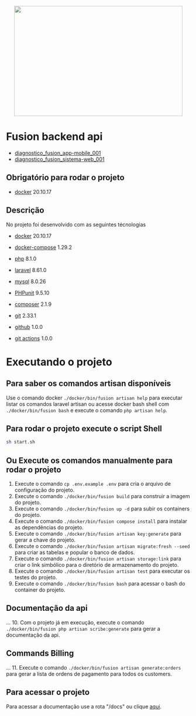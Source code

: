 <p align="center">
  <img width="460" height="300" src="https://user-images.githubusercontent.com/32068444/190035647-c00e8c36-c370-41f1-a99b-e48bfd09c7ce.svg">
</p>

# Fusion backend api

- [diagnostico_fusion_app-mobile_001](https://docs.google.com/document/d/1nb7A20pv0iOwYcp0tKkHy62Avvu2hZimjhDV4vqJCo0/edit#heading=h.3oakqlcnrn94) 
- [diagnostico_fusion_sistema-web_001](https://docs.google.com/document/d/1415bKxBIy7jnfkjSu-huKOCWlKzDUXG1zGeoPYN48eY/edit#heading=h.3oakqlcnrn94) 


## Obrigatório para rodar o projeto

- [docker](https://docs.docker.com/get-docker/) 20.10.17

## Descrição

No projeto foi desenvolvido com as seguintes técnologias

- [docker](https://docs.docker.com/get-docker/) 20.10.17
- [docker-compose](https://docs.docker.com/compose/install/) 1.29.2
- [php](https://www.php.net/releases/8.1/en.php) 8.1.0
- [laravel](https://laravel.com/docs/8.x/releases) 8.61.0
- [mysql](https://dev.mysql.com/doc/relnotes/mysql/8.0/en/) 8.0.26
- [PHPunit](https://phpunit.readthedocs.io/en/9.5/) 9.5.10
- [composer](https://getcomposer.org/doc/00-intro.md) 2.1.9

- [git](https://git-scm.com/doc) 2.33.1
- [github](https://docs.github.com/pt) 1.0.0
- [git actions](https://docs.github.com/pt/actions) 1.0.0

# Executando o projeto

## Para saber os comandos artisan disponíveis

Use o comando docker `./docker/bin/fusion artisan help` para executar listar os comandos laravel artisan ou  acesse docker bash shell com `./docker/bin/fusion bash` e execute o comando `php artisan help`.

## Para rodar o projeto execute o script Shell

``` bash
sh start.sh
```

## Ou  Execute os comandos manualmente para rodar o projeto

01. Execute o comando `cp .env.example .env` para cria o arquivo de configuração do projeto.
02. Execute o comando `./docker/bin/fusion build` para construir a imagem do projeto.
03. Execute o comando `./docker/bin/fusion up -d`  para subir os containers do projeto.
04. Execute o comando `./docker/bin/fusion compose install` para instalar as dependências do projeto.
05. Execute o comando `./docker/bin/fusion artisan key:generate` para gerar a chave do projeto.
06. Execute o comando `./docker/bin/fusion artisan migrate:fresh --seed` para criar as tabelas e popular o banco de dados.
07. Execute o comando `./docker/bin/fusion artisan storage:link` para criar o link simbólico para o diretório de armazenamento do projeto.
08. Execute o comando `./docker/bin/fusion artisan test`  para executar os testes do projeto.
09. Execute o comando `./docker/bin/fusion bash` para acessar o bash do container do projeto.

## Documentação da api

... 10. Com o projeto já em execução, execute o comando `./docker/bin/fusion php artisan scribe:generate` para gerar a documentação da api.

## Commands Billing

... 11. Execute o comando `./docker/bin/fusion artisan generate:orders` para gerar a lista de ordens de pagamento para todos os customers.

## Para acessar o projeto 

Para acessar a documentação use a rota "/docs" ou clique [aqui](http://localhost:9000/docs).
